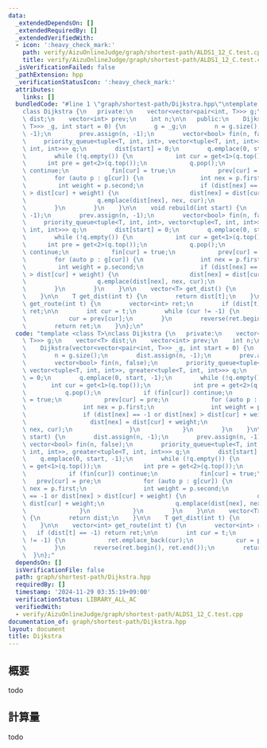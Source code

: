 ```yaml
---
data:
  _extendedDependsOn: []
  _extendedRequiredBy: []
  _extendedVerifiedWith:
  - icon: ':heavy_check_mark:'
    path: verify/AizuOnlineJudge/graph/shortest-path/ALDS1_12_C.test.cpp
    title: verify/AizuOnlineJudge/graph/shortest-path/ALDS1_12_C.test.cpp
  _isVerificationFailed: false
  _pathExtension: hpp
  _verificationStatusIcon: ':heavy_check_mark:'
  attributes:
    links: []
  bundledCode: "#line 1 \"graph/shortest-path/Dijkstra.hpp\"\ntemplate <class T>\n\
    class Dijkstra {\n   private:\n    vector<vector<pair<int, T>>> g;\n    vector<T>\
    \ dist;\n    vector<int> prev;\n    int n;\n\n   public:\n    Dijkstra(vector<vector<pair<int,\
    \ T>>> _g, int start = 0) {\n        g = _g;\n        n = g.size();\n        dist.assign(n,\
    \ -1);\n        prev.assign(n, -1);\n        vector<bool> fin(n, false);\n   \
    \     priority_queue<tuple<T, int, int>, vector<tuple<T, int, int>>, greater<tuple<T,\
    \ int, int>>> q;\n        dist[start] = 0;\n        q.emplace(0, start, -1);\n\
    \        while (!q.empty()) {\n            int cur = get<1>(q.top());\n      \
    \      int pre = get<2>(q.top());\n            q.pop();\n            if (fin[cur])\
    \ continue;\n            fin[cur] = true;\n            prev[cur] = pre;\n    \
    \        for (auto p : g[cur]) {\n                int nex = p.first;\n       \
    \         int weight = p.second;\n                if (dist[nex] == -1 or dist[nex]\
    \ > dist[cur] + weight) {\n                    dist[nex] = dist[cur] + weight;\n\
    \                    q.emplace(dist[nex], nex, cur);\n                }\n    \
    \        }\n        }\n    }\n\n    void rebuild(int start) {\n        dist.assign(n,\
    \ -1);\n        prev.assign(n, -1);\n        vector<bool> fin(n, false);\n   \
    \     priority_queue<tuple<T, int, int>, vector<tuple<T, int, int>>, greater<tuple<T,\
    \ int, int>>> q;\n        dist[start] = 0;\n        q.emplace(0, start, -1);\n\
    \        while (!q.empty()) {\n            int cur = get<1>(q.top());\n      \
    \      int pre = get<2>(q.top());\n            q.pop();\n            if (fin[cur])\
    \ continue;\n            fin[cur] = true;\n            prev[cur] = pre;\n    \
    \        for (auto p : g[cur]) {\n                int nex = p.first;\n       \
    \         int weight = p.second;\n                if (dist[nex] == -1 or dist[nex]\
    \ > dist[cur] + weight) {\n                    dist[nex] = dist[cur] + weight;\n\
    \                    q.emplace(dist[nex], nex, cur);\n                }\n    \
    \        }\n        }\n    }\n\n    vector<T> get_dist() {\n        return dist;\n\
    \    }\n\n    T get_dist(int t) {\n        return dist[t];\n    }\n\n    vector<int>\
    \ get_route(int t) {\n        vector<int> ret;\n        if (dist[t] == -1) return\
    \ ret;\n\n        int cur = t;\n        while (cur != -1) {\n            ret.emplace_back(cur);\n\
    \            cur = prev[cur];\n        }\n        reverse(ret.begin(), ret.end());\n\
    \        return ret;\n    }\n};\n"
  code: "template <class T>\nclass Dijkstra {\n   private:\n    vector<vector<pair<int,\
    \ T>>> g;\n    vector<T> dist;\n    vector<int> prev;\n    int n;\n\n   public:\n\
    \    Dijkstra(vector<vector<pair<int, T>>> _g, int start = 0) {\n        g = _g;\n\
    \        n = g.size();\n        dist.assign(n, -1);\n        prev.assign(n, -1);\n\
    \        vector<bool> fin(n, false);\n        priority_queue<tuple<T, int, int>,\
    \ vector<tuple<T, int, int>>, greater<tuple<T, int, int>>> q;\n        dist[start]\
    \ = 0;\n        q.emplace(0, start, -1);\n        while (!q.empty()) {\n     \
    \       int cur = get<1>(q.top());\n            int pre = get<2>(q.top());\n \
    \           q.pop();\n            if (fin[cur]) continue;\n            fin[cur]\
    \ = true;\n            prev[cur] = pre;\n            for (auto p : g[cur]) {\n\
    \                int nex = p.first;\n                int weight = p.second;\n\
    \                if (dist[nex] == -1 or dist[nex] > dist[cur] + weight) {\n  \
    \                  dist[nex] = dist[cur] + weight;\n                    q.emplace(dist[nex],\
    \ nex, cur);\n                }\n            }\n        }\n    }\n\n    void rebuild(int\
    \ start) {\n        dist.assign(n, -1);\n        prev.assign(n, -1);\n       \
    \ vector<bool> fin(n, false);\n        priority_queue<tuple<T, int, int>, vector<tuple<T,\
    \ int, int>>, greater<tuple<T, int, int>>> q;\n        dist[start] = 0;\n    \
    \    q.emplace(0, start, -1);\n        while (!q.empty()) {\n            int cur\
    \ = get<1>(q.top());\n            int pre = get<2>(q.top());\n            q.pop();\n\
    \            if (fin[cur]) continue;\n            fin[cur] = true;\n         \
    \   prev[cur] = pre;\n            for (auto p : g[cur]) {\n                int\
    \ nex = p.first;\n                int weight = p.second;\n                if (dist[nex]\
    \ == -1 or dist[nex] > dist[cur] + weight) {\n                    dist[nex] =\
    \ dist[cur] + weight;\n                    q.emplace(dist[nex], nex, cur);\n \
    \               }\n            }\n        }\n    }\n\n    vector<T> get_dist()\
    \ {\n        return dist;\n    }\n\n    T get_dist(int t) {\n        return dist[t];\n\
    \    }\n\n    vector<int> get_route(int t) {\n        vector<int> ret;\n     \
    \   if (dist[t] == -1) return ret;\n\n        int cur = t;\n        while (cur\
    \ != -1) {\n            ret.emplace_back(cur);\n            cur = prev[cur];\n\
    \        }\n        reverse(ret.begin(), ret.end());\n        return ret;\n  \
    \  }\n};"
  dependsOn: []
  isVerificationFile: false
  path: graph/shortest-path/Dijkstra.hpp
  requiredBy: []
  timestamp: '2024-11-29 03:35:19+09:00'
  verificationStatus: LIBRARY_ALL_AC
  verifiedWith:
  - verify/AizuOnlineJudge/graph/shortest-path/ALDS1_12_C.test.cpp
documentation_of: graph/shortest-path/Dijkstra.hpp
layout: document
title: Dijkstra
---
```


## 概要

todo

## 計算量
todo